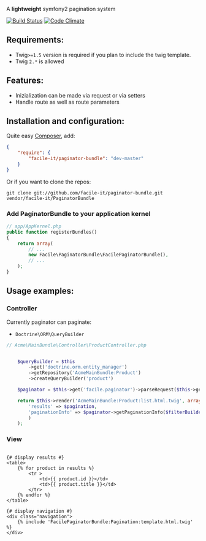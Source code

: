 A **lightweight** symfony2 pagination system

[![Build Status](https://travis-ci.org/facile-it/paginator-bundle.svg?branch=master)](https://travis-ci.org/facile-it/paginator-bundle)
[![Code Climate](https://codeclimate.com/github/facile-it/paginator-bundle/badges/gpa.svg)](https://codeclimate.com/github/facile-it/paginator-bundle)

## Requirements:

- Twig`>=1.5` version is required if you plan to include the twig template.
- Twig `2.*` is allowed

## Features:

- Inizialization can be made via request or via setters
- Handle route as well as route parameters 

## Installation and configuration:

Quite easy [Composer](http://packagist.org), add:

```json
{
    "require": {
        "facile-it/paginator-bundle": "dev-master"
    }
}
```

Or if you want to clone the repos:

    git clone git://github.com/facile-it/paginator-bundle.git vendor/facile-it/PaginatorBundle

<a name="configuration"></a>

### Add PaginatorBundle to your application kernel

```php
// app/AppKernel.php
public function registerBundles()
{
    return array(
        // ...
        new Facile\PaginatorBundle\FacilePaginatorBundle(),
        // ...
    );
}
```

## Usage examples:

### Controller

Currently paginator can paginate:

- `Doctrine\ORM\QueryBuilder`

```php
// Acme\MainBundle\Controller\ProductController.php


    $queryBuilder = $this
        ->get('doctrine.orm.entity_manager')
        ->getRepository('AcmeMainBundle:Product')
        ->createQueryBuilder('product')

    $paginator = $this->get('facile.paginator')->parseRequest($this->getRequest());

    return $this->render('AcmeMainBundle:Product:list.html.twig', array(
        'results' => $pagination,
        'paginationInfo' => $paginator->getPaginationInfo($filterBuilder
        )
    );

```

### View

```jinja

{# display results #}
<table>
    {% for product in results %}
        <tr >
            <td>{{ product.id }}</td>
            <td>{{ product.title }}</td>
        </tr>
    {% endfor %}
</table>

{# display navigation #}
<div class="navigation">
    {% include 'FacilePaginatorBundle:Pagination:template.html.twig' %}
</div>

```
